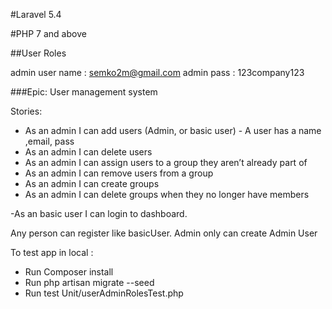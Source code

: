 #Laravel 5.4

#PHP 7 and above

##User Roles

admin user name :  semko2m@gmail.com
admin pass : 123company123

###Epic: User management system 

 
Stories:
 

- As an admin I can add users (Admin, or basic user) - A user has a name ,email, pass 
- As an admin I can delete users
- As an admin I can assign users to a group they aren’t already part of
- As an admin I can remove users from a group
- As an admin I can create groups
- As an admin I can delete groups when they no longer have members 

-As an basic user I can login to dashboard.

Any person can register like basicUser. Admin only can create Admin User


To test app in local :
- Run Composer install
- Run php artisan migrate --seed
- Run test Unit/userAdminRolesTest.php

